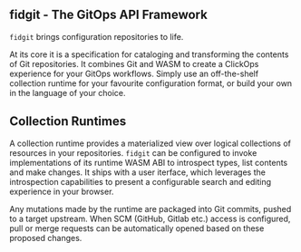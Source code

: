 fidgit - The GitOps API Framework
---------------------------------

`fidgit` brings configuration repositories to life.

At its core it is a specification for cataloging and transforming the contents of Git repositories.
It combines Git and WASM to create a ClickOps experience for your GitOps workflows.
Simply use an off-the-shelf collection runtime for your favourite configuration format, or build your own in the language of your choice.

## Collection Runtimes

A collection runtime provides a materialized view over logical collections of resources in your repositories.
`fidgit` can be configured to invoke implementations of its runtime WASM ABI to introspect types, list contents and make changes.
It ships with a user iterface, which leverages the introspection capabilities to present a configurable search and editing experience in your browser.

Any mutations made by the runtime are packaged into Git commits, pushed to a target upstream.
When SCM (GitHub, Gitlab etc.) access is configured, pull or merge requests can be automatically opened based on these proposed changes.
